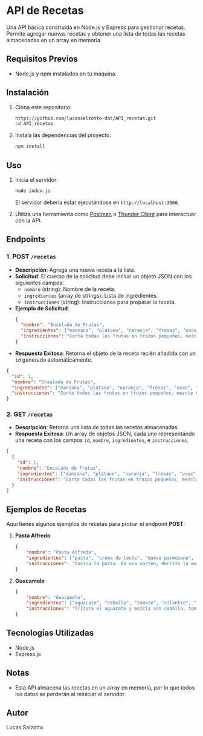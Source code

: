 # API de Recetas

Una API básica construida en Node.js y Express para gestionar recetas. Permite agregar nuevas recetas y obtener una lista de todas las recetas almacenadas en un array en memoria.

## Requisitos Previos

- Node.js y npm instalados en tu máquina.

## Instalación

1. Clona este repositorio:
   ```bash
   https://github.com/lucassalzotto-dat/API_recetas.git
   cd API_recetas
   ```

2. Instala las dependencias del proyecto:
   ```bash
   npm install
   ```

## Uso

1. Inicia el servidor:
   ```bash
   node index.js
   ```

   El servidor debería estar ejecutándose en `http://localhost:3000`.

2. Utiliza una herramienta como [Postman](https://www.postman.com/) o [Thunder Client](https://marketplace.visualstudio.com/items?itemName=rangav.vscode-thunder-client) para interactuar con la API.

## Endpoints

### 1. POST `/recetas`
   - **Descripción**: Agrega una nueva receta a la lista.
   - **Solicitud**: El cuerpo de la solicitud debe incluir un objeto JSON con los siguientes campos:
     - `nombre` (string): Nombre de la receta.
     - `ingredientes` (array de strings): Lista de ingredientes.
     - `instrucciones` (string): Instrucciones para preparar la receta.
   - **Ejemplo de Solicitud**:
     ```json
     {
       "nombre": "Ensalada de Frutas",
       "ingredientes": ["manzana", "plátano", "naranja", "fresas", "uvas", "yogur natural"],
       "instrucciones": "Corta todas las frutas en trozos pequeños, mezcla en un bol y añade el yogur. Sirve frío."
     }
     ```
   - **Respuesta Exitosa**: Retorna el objeto de la receta recién añadida con un `id` generado automáticamente.
   ```json
   {
     "id": 1,
     "nombre": "Ensalada de Frutas",
     "ingredientes": ["manzana", "plátano", "naranja", "fresas", "uvas", "yogur natural"],
     "instrucciones": "Corta todas las frutas en trozos pequeños, mezcla en un bol y añade el yogur. Sirve frío."
   }
   ```

### 2. GET `/recetas`
   - **Descripción**: Retorna una lista de todas las recetas almacenadas.
   - **Respuesta Exitosa**: Un array de objetos JSON, cada uno representando una receta con los campos `id`, `nombre`, `ingredientes`, e `instrucciones`.
   ```json
   [
     {
       "id": 1,
       "nombre": "Ensalada de Frutas",
       "ingredientes": ["manzana", "plátano", "naranja", "fresas", "uvas", "yogur natural"],
       "instrucciones": "Corta todas las frutas en trozos pequeños, mezcla en un bol y añade el yogur. Sirve frío."
     }
   ]
   ```

## Ejemplos de Recetas

Aquí tienes algunos ejemplos de recetas para probar el endpoint **POST**:

1. **Pasta Alfredo**
   ```json
   {
       "nombre": "Pasta Alfredo",
       "ingredientes": ["pasta", "crema de leche", "queso parmesano", "mantequilla", "ajo", "perejil"],
       "instrucciones": "Cocina la pasta. En una sartén, derrite la mantequilla y sofríe el ajo. Agrega la crema y el parmesano, luego mezcla con la pasta. Decora con perejil."
   }
   ```

2. **Guacamole**
   ```json
   {
       "nombre": "Guacamole",
       "ingredientes": ["aguacate", "cebolla", "tomate", "cilantro", "limón", "sal"],
       "instrucciones": "Tritura el aguacate y mezcla con cebolla, tomate y cilantro picados. Agrega el jugo de limón y sal al gusto."
   }
   ```

## Tecnologías Utilizadas

- Node.js
- Express.js

## Notas

- Esta API almacena las recetas en un array en memoria, por lo que todos los datos se perderán al reiniciar el servidor.
  
## Autor

Lucas Salzotto

